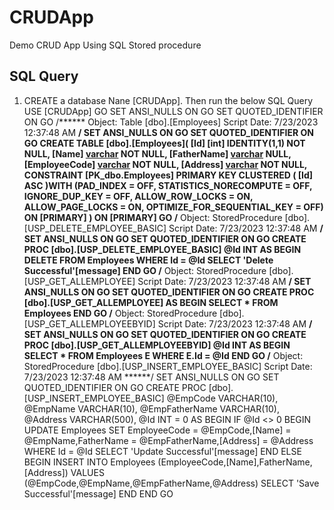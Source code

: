 # CRUDApp
Demo CRUD App Using SQL Stored procedure

## SQL Query
1. CREATE a database Nane [CRUDApp]. Then run the below SQL Query
USE [CRUDApp]
GO
SET ANSI_NULLS ON
GO
SET QUOTED_IDENTIFIER ON
GO
/****** Object:  Table [dbo].[Employees]    Script Date: 7/23/2023 12:37:48 AM ******/
SET ANSI_NULLS ON
GO
SET QUOTED_IDENTIFIER ON
GO
CREATE TABLE [dbo].[Employees](
	[Id] [int] IDENTITY(1,1) NOT NULL,
	[Name] [varchar](100) NOT NULL,
	[FatherName] [varchar](100) NULL,
	[EmployeeCode] [varchar](10) NOT NULL,
	[Address] [varchar](500) NOT NULL,
 CONSTRAINT [PK_dbo.Employees] PRIMARY KEY CLUSTERED 
(
	[Id] ASC
)WITH (PAD_INDEX = OFF, STATISTICS_NORECOMPUTE = OFF, IGNORE_DUP_KEY = OFF, ALLOW_ROW_LOCKS = ON, ALLOW_PAGE_LOCKS = ON, OPTIMIZE_FOR_SEQUENTIAL_KEY = OFF) ON [PRIMARY]
) ON [PRIMARY]
GO
/****** Object:  StoredProcedure [dbo].[USP_DELETE_EMPLOYEE_BASIC]    Script Date: 7/23/2023 12:37:48 AM ******/
SET ANSI_NULLS ON
GO
SET QUOTED_IDENTIFIER ON
GO
CREATE PROC [dbo].[USP_DELETE_EMPLOYEE_BASIC]
@Id INT
AS
BEGIN
 DELETE FROM Employees  WHERE Id = @Id
 SELECT 'Delete Successful'[message]
END
GO
/****** Object:  StoredProcedure [dbo].[USP_GET_ALLEMPLOYEE]    Script Date: 7/23/2023 12:37:48 AM ******/
SET ANSI_NULLS ON
GO
SET QUOTED_IDENTIFIER ON
GO
CREATE PROC [dbo].[USP_GET_ALLEMPLOYEE]
AS
BEGIN
 SELECT * FROM Employees
END
GO
/****** Object:  StoredProcedure [dbo].[USP_GET_ALLEMPLOYEEBYID]    Script Date: 7/23/2023 12:37:48 AM ******/
SET ANSI_NULLS ON
GO
SET QUOTED_IDENTIFIER ON
GO
CREATE PROC [dbo].[USP_GET_ALLEMPLOYEEBYID]
@Id INT
AS
BEGIN
 SELECT * FROM Employees E WHERE E.Id = @Id
END
GO
/****** Object:  StoredProcedure [dbo].[USP_INSERT_EMPLOYEE_BASIC]    Script Date: 7/23/2023 12:37:48 AM ******/
SET ANSI_NULLS ON
GO
SET QUOTED_IDENTIFIER ON
GO
CREATE PROC [dbo].[USP_INSERT_EMPLOYEE_BASIC]
@EmpCode VARCHAR(10),
@EmpName VARCHAR(10),
@EmpFatherName VARCHAR(10),
@Address VARCHAR(500),
@Id INT = 0
AS
BEGIN
IF @Id <> 0
BEGIN
	UPDATE Employees SET EmployeeCode = @EmpCode,[Name] = @EmpName,FatherName = @EmpFatherName,[Address] = @Address
	WHERE Id = @Id
	SELECT 'Update Successful'[message]
END
ELSE
BEGIN
    INSERT INTO Employees (EmployeeCode,[Name],FatherName,[Address])
	VALUES (@EmpCode,@EmpName,@EmpFatherName,@Address)
	SELECT 'Save Successful'[message]
END
END
GO

